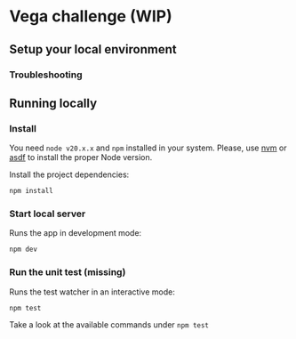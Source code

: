 # Vega challenge (WIP)

## Setup your local environment

### Troubleshooting

## Running locally

### Install

You need `node v20.x.x` and `npm` installed in your system. Please, use [nvm](https://github.com/nvm-sh/nvm) or [asdf](https://asdf-vm.com/) to install the proper Node version.

Install the project dependencies:

```bash
npm install
```

### Start local server

Runs the app in development mode:

```bash
npm dev
```

### Run the unit test (missing)

Runs the test watcher in an interactive mode:

```bash
npm test
```

Take a look at the available commands under `npm test`
